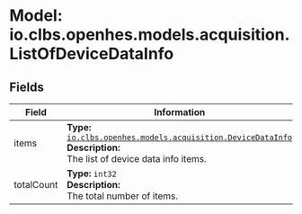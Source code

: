 # Model: io.clbs.openhes.models.acquisition.ListOfDeviceDataInfo

## Fields

| Field | Information |
| --- | --- |
| items | <b>Type:</b> [`io.clbs.openhes.models.acquisition.DeviceDataInfo`](model-io-clbs-openhes-models-acquisition-devicedatainfo.md)<br><b>Description:</b><br>The list of device data info items. |
| totalCount | <b>Type:</b> `int32`<br><b>Description:</b><br>The total number of items. |

